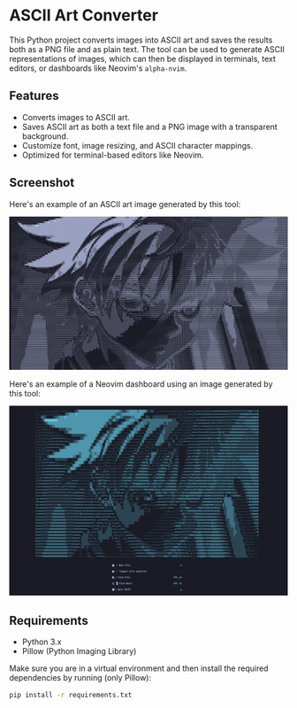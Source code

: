 # ASCII Art Converter

This Python project converts images into ASCII art and saves the results both as a PNG file and as plain text. The tool can be used to generate ASCII representations of images, which can then be displayed in terminals, text editors, or dashboards like Neovim's `alpha-nvim`.

## Features

- Converts images to ASCII art.
- Saves ASCII art as both a text file and a PNG image with a transparent background.
- Customize font, image resizing, and ASCII character mappings.
- Optimized for terminal-based editors like Neovim.

## Screenshot

Here's an example of an ASCII art image generated by this tool:

![Example Screenshot](example.png)

Here's an example of a Neovim dashboard using an image generated by this tool:

![Example Screenshot](example-nvim.png)

## Requirements

- Python 3.x
- Pillow (Python Imaging Library)

Make sure you are in a virtual environment and then install the required dependencies by running (only Pillow):

```bash
pip install -r requirements.txt
```
